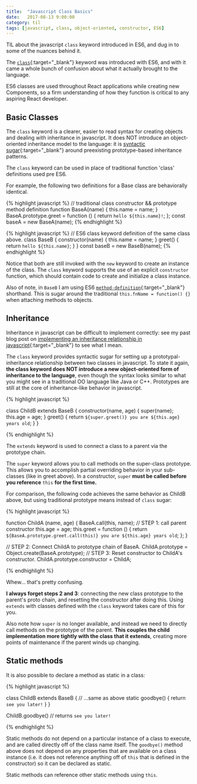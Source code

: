 ```yaml
---
title:  "Javascript Class Basics"
date:   2017-08-13 9:00:00
category: til
tags: [javascript, class, object-oriented, constructor, ES6]
---
```


TIL about the javascript `class` keyword introduced in ES6, and dug in to some of the nuances behind it.

The [`class`][class-mdn]{:target="_blank"} keyword was introduced with ES6, and with it came a whole bunch of confusion about what it actually brought to the language.

ES6 classes are used throughout React applications while creating new Components, so a firm understanding of how they function is critical to any aspiring React developer.

## Basic Classes

The `class` keyword is a clearer, easier to read syntax for creating objects and dealing with inheritance in javascript. It does NOT introduce an object-oriented inheritance model to the language: it is [syntactic sugar][sugar]{:target="_blank"} around preexisting prototype-based inheritance patterns.

The `class` keyword can be used in place of traditional function 'class' definitions used pre ES6.

For example, the following two definitions for a Base class are behaviorally identical.

{% highlight javascript %}
// traditional class constructor && prototype method definition
function BaseA(name) {
    this.name = name;
}
BaseA.prototype.greet = function () {
    return `hello ${this.name}!`;
};
const baseA = new BaseA(name);
{% endhighlight %}

{% highlight javascript %}
// ES6 class keyword definition of the same class above.
class BaseB {
    constructor(name) {
        this.name = name;
    }
    greet() {
        return `hello ${this.name}`;
    }
}
const baseB = new BaseB(name);
{% endhighlight %}

Notice that both are still invoked with the `new` keyword to create an instance of the class. The `class` keyword supports the use of an explicit `constructor` function, which should contain code to create and initialize a class instance.

Also of note, in `BaseB` I am using ES6 [`method-definition`][method-definition]{:target="_blank"} shorthand. This is sugar around the traditional `this.fnName = function() {}` when attaching methods to objects.

## Inheritance

Inheritance in javascript can be difficult to implement correctly: see my past blog post on [implementing an inheritance relationship in javascript][inheritance]{:target="_blank"} to see what I mean.

The `class` keyword provides syntactic sugar for setting up a prototypal-inheritance relationship between two classes in javascript. To state it again, **the class keyword does NOT introduce a new object-oriented form of inheritance to the language**, even though the syntax looks similar to what you might see in a traditional OO language like Java or C++. Prototypes are still at the core of inheritance-like behavior in javascript.

{% highlight javascript %}

class ChildB extends BaseB {
    constructor(name, age) {
        super(name);
        this.age = age;
    }
    greet() {
        return `${super.greet()} you are ${this.age} years old`;
    }
}

{% endhighlight %}

The `extends` keyword is used to connect a class to a parent via the prototype chain.

The `super` keyword allows you to call methods on the super-class prototype. This allows you to accomplish partial overriding behavior in your sub-classes (like in greet above). In a constructor, `super` **must be called before you reference** `this` **for the first time.**

For comparison, the following code achieves the same behavior as ChildB above, but using traditional prototype means instead of `class` sugar:

{% highlight javascript %}

function ChildA (name, age) {
    BaseA.call(this, name); // STEP 1: call parent constructor
    this.age = age;
    this.greet = function () {
        return `${BaseA.prototype.greet.call(this)} you are ${this.age} years old`;
    };
}

// STEP 2: Connect ChildA to prototype chain of BaseA.
ChildA.prototype = Object.create(BaseA.prototype);
// STEP 3: Reset constructor to ChildA's constructor.
ChildA.prototype.constructor = ChildA;

{% endhighlight %}

Whew... that's pretty confusing.

**I always forget steps 2 and 3**: connecting the new class prototype to the parent's proto chain, and resetting the constructor after doing this. Using `extends` with classes defined with the `class` keyword takes care of this for you.

Also note how `super` is no longer available, and instead we need to directly call methods on the prototype of the parent. **This couples the child implementation more tightly with the class that it extends**, creating more points of maintenance if the parent winds up changing.

## Static methods

It is also possible to declare a method as static in a class:

{% highlight javascript %}

class ChildB extends BaseB {
    // ...same as above
    static goodbye() {
        return `see you later!`
    }
}

ChildB.goodbye() // returns `see you later!`

{% endhighlight %}

Static methods do not depend on a particular instance of a class to execute, and are called directly off of the class name itself. The `goodbye()` method above does not depend on any properties that are available on a class instance (i.e. it does not reference anything off of `this` that is defined in the constructor) so it can be declared as static.

Static methods can reference other static methods using `this`.

[class-mdn]: https://developer.mozilla.org/en-US/docs/Web/JavaScript/Reference/Classes
[sugar]: https://en.wikipedia.org/wiki/Syntactic_sugar
[inheritance]: /til/2017-04-09-javascript-inheritance/
[method-definition]: https://developer.mozilla.org/en-US/docs/Web/JavaScript/Reference/Functions/Method_definitions
